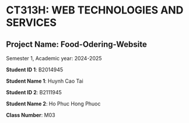 # CT313H: WEB TECHNOLOGIES AND SERVICES

## Project Name: Food-Odering-Website

Semester 1, Academic year: 2024-2025

**Student ID 1**: B2014945

**Student Name 1**: Huynh Cao Tai

**Student ID 2**: B2111945

**Student Name 2**: Ho Phuc Hong Phuoc

**Class Number**: M03
